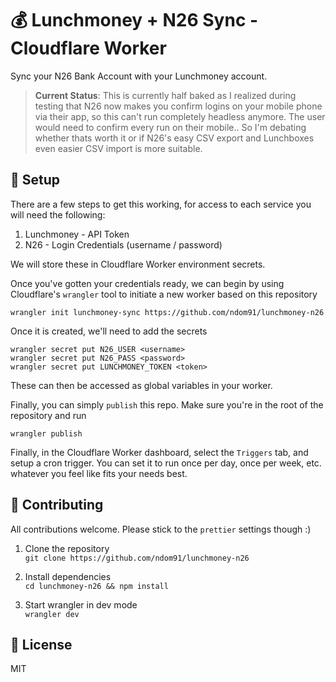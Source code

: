 # 💰 Lunchmoney + N26 Sync - Cloudflare Worker

Sync your N26 Bank Account with your Lunchmoney account.

> **Current Status**: This is currently half baked as I realized during testing that N26 now makes you confirm logins on your mobile phone via their app, so this can't run completely headless anymore. The user would need to confirm every run on their mobile.. So I'm debating whether thats worth it or if N26's easy CSV export and Lunchboxes even easier CSV import is more suitable.

## 🚀 Setup

There are a few steps to get this working, for access to each service you will need the following:

1. Lunchmoney - API Token
2. N26 - Login Credentials (username / password)

We will store these in Cloudflare Worker environment secrets.

Once you've gotten your credentials ready, we can begin by using Cloudflare's `wrangler` tool to initiate a new worker based on this repository  

`wrangler init lunchmoney-sync https://github.com/ndom91/lunchmoney-n26`

Once it is created, we'll need to add the secrets

```
wrangler secret put N26_USER <username>
wrangler secret put N26_PASS <password>
wrangler secret put LUNCHMONEY_TOKEN <token>
```

These can then be accessed as global variables in your worker.

Finally, you can simply `publish` this repo. Make sure you're in the root of the repository and run

```
wrangler publish
```

Finally, in the Cloudflare Worker dashboard, select the `Triggers` tab, and setup a cron trigger. You can set it to run once per day, once per week, etc. whatever you feel like fits your needs best.

## 🙏 Contributing

All contributions welcome. Please stick to the `prettier` settings though :)

1. Clone the repository  
   `git clone https://github.com/ndom91/lunchmoney-n26`

2. Install dependencies  
   `cd lunchmoney-n26 && npm install`

3. Start wrangler in dev mode  
   `wrangler dev`

## 📖 License

MIT
